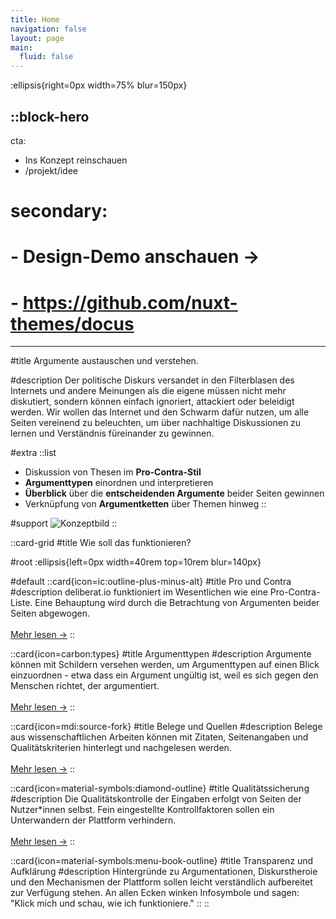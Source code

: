 ```yaml
---
title: Home
navigation: false
layout: page
main:
  fluid: false
---
```


<!-- prettier-ignore-start -->

:ellipsis{right=0px width=75% blur=150px}

::block-hero
---
cta:
  - Ins Konzept reinschauen
  - /projekt/idee
# secondary:
#   - Design-Demo anschauen →
#   - https://github.com/nuxt-themes/docus
---

#title
Argumente austauschen und verstehen.

#description
Der politische Diskurs versandet in den Filterblasen des Internets und andere Meinungen als die eigene müssen nicht mehr diskutiert, sondern können einfach ignoriert, attackiert oder beleidigt werden. Wir wollen das Internet und den Schwarm dafür nutzen, um alle Seiten vereinend zu beleuchten, um über nachhaltige Diskussionen zu lernen und Verständnis füreinander zu gewinnen.

#extra
  ::list
  - Diskussion von Thesen im **Pro-Contra-Stil**
  - **Argumenttypen** einordnen und interpretieren
  - **Überblick** über die **entscheidenden Argumente** beider Seiten gewinnen
  - Verknüpfung von **Argumentketten** über Themen hinweg
  ::

#support
![Konzeptbild](/concept-image.png)
::

::card-grid
#title
Wie soll das funktionieren?

#root
:ellipsis{left=0px width=40rem top=10rem blur=140px}

#default
  ::card{icon=ic:outline-plus-minus-alt}
  #title
  Pro und Contra
  #description
  deliberat.io funktioniert im Wesentlichen wie eine Pro-Contra-Liste. Eine Behauptung wird durch die Betrachtung von Argumenten beider Seiten abgewogen. <br><br> [Mehr lesen →](1.projekt/1.idee.md#💬-deliberatio)
  ::

  ::card{icon=carbon:types}
  #title
  Argumenttypen
  #description
  Argumente können mit Schildern versehen werden, um Argumenttypen auf einen Blick einzuordnen - etwa dass ein Argument ungültig ist, weil es sich gegen den Menschen richtet, der argumentiert. <br><br> [Mehr lesen →](2.umsetzung/4.beziehungen.md)
  ::

  ::card{icon=mdi:source-fork}
  #title
  Belege und Quellen
  #description
  Belege aus wissenschaftlichen Arbeiten können mit Zitaten, Seitenangaben und Qualitätskriterien hinterlegt und nachgelesen werden. <br><br> [Mehr lesen →](2.umsetzung/4.beziehungen.md)
  ::

  ::card{icon=material-symbols:diamond-outline}
  #title
  Qualitätssicherung
  #description
  Die Qualitätskontrolle der Eingaben erfolgt von Seiten der Nutzer\*innen selbst. Fein eingestellte Kontrollfaktoren sollen ein Unterwandern der Plattform verhindern. <br><br> [Mehr lesen →](2.umsetzung/6.qualitaet.md)
  ::

  ::card{icon=material-symbols:menu-book-outline}
  #title
  Transparenz und Aufklärung
  #description
  Hintergründe zu Argumentationen, Diskurstheroie und den Mechanismen der Plattform sollen leicht verständlich aufbereitet zur Verfügung stehen. An allen Ecken winken Infosymbole und sagen: "Klick mich und schau, wie ich funktioniere."
  ::
::


<!-- prettier-ignore-end -->
